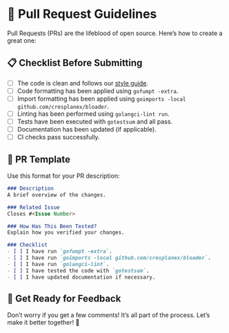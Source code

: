 # 🔀 Pull Request Guidelines

Pull Requests (PRs) are the lifeblood of open source. Here’s how to create a great one:

## 📋 Checklist Before Submitting
- [ ] The code is clean and follows our [style guide](style_guide.md).
- [ ] Code formatting has been applied using `gofumpt -extra`.
- [ ] Import formatting has been applied using `goimports -local github.com/cresplanex/bloader`.
- [ ] Linting has been performed using `golangci-lint run`.
- [ ] Tests have been executed with `gotestsum` and all pass.
- [ ] Documentation has been updated (if applicable).
- [ ] CI checks pass successfully.

## 📝 PR Template
Use this format for your PR description:

```markdown
### Description
A brief overview of the changes.

### Related Issue
Closes #<Issue Number>

### How Has This Been Tested?
Explain how you verified your changes.

### Checklist
- [ ] I have run `gofumpt -extra`.
- [ ] I have run `goimports -local github.com/cresplanex/bloader`.
- [ ] I have run `golangci-lint`.
- [ ] I have tested the code with `gotestsum`.
- [ ] I have updated documentation if necessary.
```

## 🚀 Get Ready for Feedback
Don’t worry if you get a few comments! It’s all part of the process. Let’s make it better together! 💪